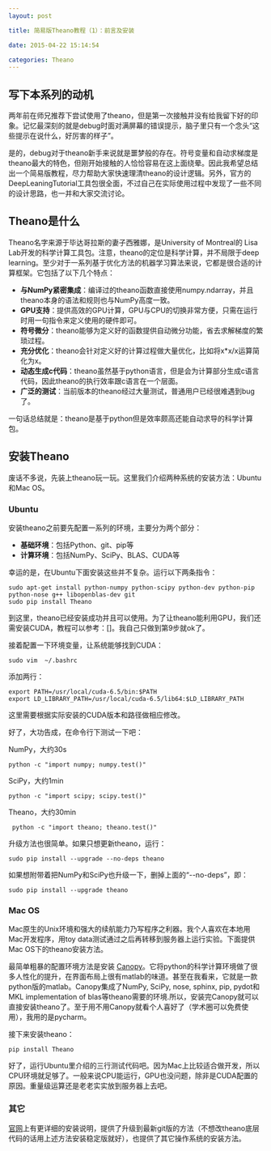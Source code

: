 ```yaml
---
layout: post

title: 简易版Theano教程（1）：前言及安装

date: 2015-04-22 15:14:54

categories: Theano
---
```


## 写下本系列的动机

两年前在师兄推荐下尝试使用了theano，但是第一次接触并没有给我留下好的印象。记忆最深刻的就是debug时面对满屏幕的错误提示，脑子里只有一个念头“这些提示在说什么，好厉害的样子”。

是的，debug对于theano新手来说就是噩梦般的存在。符号变量和自动求梯度是theano最大的特色，但刚开始接触的人恰恰容易在这上面绕晕。因此我希望总结出一个简易版教程，尽力帮助大家快速理清theano的设计逻辑。另外，官方的DeepLeaningTutorial工具包很全面，不过自己在实际使用过程中发现了一些不同的设计思路，也一并和大家交流讨论。

## Theano是什么

Theano名字来源于毕达哥拉斯的妻子西雅娜，是University of Montreal的 Lisa Lab开发的科学计算工具包。注意，theano的定位是科学计算，并不局限于deep learning。至少对于一系列基于优化方法的机器学习算法来说，它都是很合适的计算框架。它包括了以下几个特点：

- **与NumPy紧密集成**：编译过的theano函数直接使用numpy.ndarray，并且theano本身的语法和规则也与NumPy高度一致。
- **GPU支持**：提供高效的GPU计算，GPU与CPU的切换非常方便，只需在运行时用一句指令来定义使用的硬件即可。
- **符号微分**：theano能够为定义好的函数提供自动微分功能，省去求解梯度的繁琐过程。
- **充分优化**：theano会针对定义好的计算过程做大量优化，比如将x\*x/x运算简化为x。
- **动态生成c代码**：theano虽然基于python语言，但是会为计算部分生成c语言代码，因此theano的执行效率跟c语言在一个层面。
- **广泛的测试**：当前版本的theano经过大量测试，普通用户已经很难遇到bug了。

一句话总结就是：theano是基于python但是效率颇高还能自动求导的科学计算包。

## 安装Theano

废话不多说，先装上theano玩一玩。这里我们介绍两种系统的安装方法：Ubuntu和Mac OS。

### Ubuntu

安装theano之前要先配置一系列的环境，主要分为两个部分：

- **基础环境**：包括Python、git、pip等
- **计算环境**：包括NumPy、SciPy、BLAS、CUDA等

幸运的是，在Ubuntu下面安装这些并不复杂。运行以下两条指令：

	sudo apt-get install python-numpy python-scipy python-dev python-pip python-nose g++ libopenblas-dev git
	sudo pip install Theano
	
到这里，theano已经安装成功并且可以使用。为了让theano能利用GPU，我们还需安装CUDA，教程可以参考：[]。我自己只做到第9步就ok了。

接着配置一下环境变量，让系统能够找到CUDA：

	sudo vim  ~/.bashrc
	
添加两行：

	export PATH=/usr/local/cuda-6.5/bin:$PATH
	export LD_LIBRARY_PATH=/usr/local/cuda-6.5/lib64:$LD_LIBRARY_PATH
	
这里需要根据实际安装的CUDA版本和路径做相应修改。

好了，大功告成，在命令行下测试一下吧：

NumPy，大约30s

	python -c "import numpy; numpy.test()"
	
SciPy，大约1min

	python -c "import scipy; scipy.test()"
	
Theano，大约30min

	 python -c "import theano; theano.test()"
	
升级方法也很简单。如果只想更新theano，运行：

	sudo pip install --upgrade --no-deps theano

如果想附带着把NumPy和SciPy也升级一下，删掉上面的“--no-deps”，即：

	sudo pip install --upgrade theano

### Mac OS

Mac原生的Unix环境和强大的续航能力乃写程序之利器。我个人喜欢在本地用Mac开发程序，用toy data测试通过之后再转移到服务器上运行实验。下面提供Mac OS下的theano安装方法。

最简单粗暴的配置环境方法是安装 [Canopy](https://enthought.com/products/canopy/)。它将python的科学计算环境做了很多人性化的提升，在界面布局上很有matlab的味道。甚至在我看来，它就是一款python版的matlab。Canopy集成了NumPy, SciPy, nose, sphinx, pip, pydot和MKL implementation of blas等theano需要的环境.所以，安装完Canopy就可以直接安装theano了。至于用不用Canopy就看个人喜好了（学术圈可以免费使用），我用的是pycharm。

接下来安装theano：

	pip install Theano

好了，运行Ubuntu里介绍的三行测试代码吧。因为Mac上比较适合做开发，所以CPU环境就足够了。一般来说CPU能运行，GPU也没问题，除非是CUDA配置的原因。重量级运算还是老老实实放到服务器上去吧。

### 其它

[官网](http://deeplearning.net/software/theano/install.html#install)上有更详细的安装说明，提供了升级到最新git版的方法（不想改theano底层代码的话用上述方法安装稳定版就好），也提供了其它操作系统的安装方法。